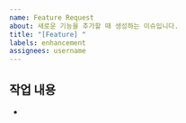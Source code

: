 ```yaml
---
name: Feature Request
about: 새로운 기능을 추가할 때 생성하는 이슈입니다.
title: "[Feature] "
labels: enhancement
assignees: username
---
```

## 작업 내용
- 
